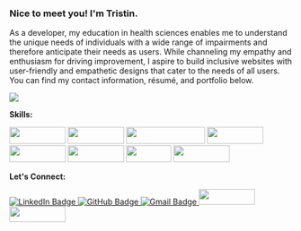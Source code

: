 ### Nice to meet you! I'm Tristin.

<p align"center">As a developer, my education in health sciences enables me to understand the unique needs of individuals with a wide range of impairments and therefore anticipate their needs as users. While channeling my empathy and enthusiasm for driving improvement, I aspire to build inclusive websites with user-friendly and empathetic designs that cater to the needs of all users. You can find my contact information, résumé, and portfolio below. </p>

<a href="">
  <img align="center" src="https://github-readme-stats.vercel.app/api?username=tristinsorrells1&show_icons=true&theme=radical" />
</a>

  <div>
  <p><strong>Skills:</strong></p>
  <img src="https://img.shields.io/badge/-typescript-593d88?logo=typescript&style=for-the-badge" width="100" height="30"/>  
  
  <img src="https://img.shields.io/badge/-react-333333?logo=react&style=for-the-badge" width="100" height="30"/>
  <img src="https://img.shields.io/badge/-react%20router-f44250?logo=react%20router&logoColor=white&style=for-the-badge" width="140" height="30"/>
  <img src="https://img.shields.io/badge/-redux-593d88?logo=redux&style=for-the-badge" width="100" height="30"/>  
  <img src="https://img.shields.io/badge/-cypress-007780?logo=cypress&logoColor=white&style=for-the-badge" width="100" height="30"/>
  <img src="https://img.shields.io/badge/-CSS3-315780?logo=css3&style=for-the-badge" width="100" height="30"/> 
  <img src="https://img.shields.io/badge/-npm-c12127?logo=npm&logoColor=white&style=for-the-badge" width="80"  height="30"/>
  <img src="https://img.shields.io/badge/-sass-c69?logo=sass&logoColor=white&style=for-the-badge" width="100" height="30"/> 
</div>

  <p><strong>Let's Connect:</strong></p>
  <a href="https://www.linkedin.com/in/tristinsorrells/"> 
    <img src="https://img.shields.io/badge/LinkedIn-blue?style=for-the-badge&logo=linkedin&logoColor=white" alt="LinkedIn Badge"/>
  </a>
  <a href="https://github.com/Tristinsorrells1">
    <img src="https://img.shields.io/badge/-github-black?style=for-the-badge&logo=github&logoColor=white" alt="GitHub Badge">
  </a>
  <a href="mailto: tristinsorrells1@gmail.com">
    <img src="https://img.shields.io/badge/-gmail-red?style=for-the-badge&logo=gmail&logoColor=white" alt="Gmail Badge">
  </a>
  <a href="https://terminal.turing.edu/profiles/1686">
    <img src="https://img.shields.io/badge/-Portfolio-8ab9f1" height="28" width="100">
  </a>
  <a href="https://docs.google.com/document/d/1v7xxhiCrBL88ltmdnFdxqct-0V0ABikoqbAcsEzPbRY/edit">
    <img src="https://img.shields.io/badge/-Résumé-fc6c85" height="28" width="100">
  </a>
  
    


          

<!--
**Tristinsorrells1/Tristinsorrells1** is a ✨ _special_ ✨ repository because its `README.md` (this file) appears on your GitHub profile.

Here are some ideas to get you started:

- 🔭 I’m currently working on ...
- 🌱 I’m currently learning ...
- 👯 I’m looking to collaborate on ...
- 🤔 I’m looking for help with ...
- 💬 Ask me about ...
- 📫 How to reach me: ...
- 😄 Pronouns: ...
- ⚡ Fun fact: ...
-->
